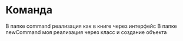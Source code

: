 # Команда
В папке command реализация как в книге через интерфейс
В папке newCommand моя реализация через класс и создание объекта
